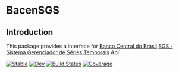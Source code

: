 # BacenSGS

## Introduction

This package provides a interface for [Banco Central do Brasil](http://www.bcb.gov.br) [SGS - Sistema Gerenciador de Séries Temporais](https://www3.bcb.gov.br/sgspub/localizarseries/localizarSeries.do?method=prepararTelaLocalizarSeries) Api`. 

[![Stable](https://img.shields.io/badge/docs-stable-blue.svg)](https://gustavohtc.github.io/BacenSGS.jl/stable)
[![Dev](https://img.shields.io/badge/docs-dev-blue.svg)](https://gustavohtc.github.io/BacenSGS.jl/dev)
[![Build Status](https://github.com/gustavohtc/BacenSGS.jl/workflows/CI/badge.svg)](https://github.com/gustavohtc/BacenSGS.jl/actions)
[![Coverage](https://codecov.io/gh/gustavohtc/BacenSGS.jl/branch/master/graph/badge.svg)](https://codecov.io/gh/gustavohtc/BacenSGS.jl)
